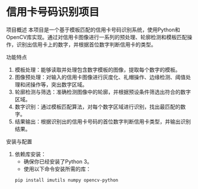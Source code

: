 # 信用卡号码识别项目

项目概述
本项目是一个基于模板匹配的信用卡号码识别系统，使用Python和OpenCV库实现。通过对信用卡图像进行一系列的预处理、轮廓检测和模板匹配操作，识别出信用卡上的数字，并根据首位数字判断信用卡的类型。

 功能特点
1. 模板处理：能够读取并处理包含数字模板的图像，提取每个数字的模板。
2. 图像预处理：对输入的信用卡图像进行灰度化、礼帽操作、边缘检测、阈值处理和闭操作等，突出数字区域。
3. 轮廓检测与筛选：准确检测图像中的轮廓，并根据预设条件筛选出符合的数字区域。
4. 数字识别：通过模板匹配算法，对每个数字区域进行识别，找出最匹配的数字。
5. 结果输出：根据识别出的信用卡号码的首位数字判断信用卡类型，并输出识别结果。

安装与配置
1. 依赖库安装：
   - 确保你已经安装了Python 3。
   - 使用以下命令安装所需的库：
   ```bash
   pip install imutils numpy opencv-python
